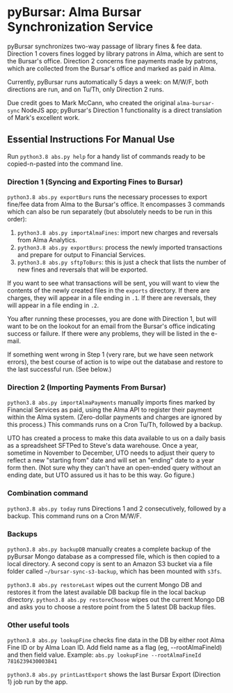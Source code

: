# pyBursar: Alma Bursar Synchronization Service
pyBursar synchronizes two-way passage of library fines & fee data. Direction 1 covers fines logged by library patrons in Alma, which are sent to the Bursar's office. Direction 2 concerns fine payments made by patrons, which are collected from the Bursar's office and marked as paid in Alma.

Currently, pyBursar runs automatically 5 days a week: on M/W/F, both directions are run, and on Tu/Th, only Direction 2 runs.

Due credit goes to Mark McCann, who created the original `alma-bursar-sync` NodeJS app; pyBursar's Direction 1 functionality is a direct translation of Mark's excellent work.

## Essential Instructions For Manual Use
Run `python3.8 abs.py help` for a handy list of commands ready to be copied-n-pasted into the command line.

### Direction 1 (Syncing and Exporting Fines to Bursar)
`python3.8 abs.py exportBurs` runs the necessary processes to export fine/fee data from Alma to the Bursar's office. It encompasses 3 commands which can also be run separately (but absolutely needs to be run in this order):

1. `python3.8 abs.py importAlmaFines`: import new charges and reversals from Alma Analytics.
2. `python3.8 abs.py exportBurs`: process the newly imported transactions and prepare for output to Financial Services.
3. `python3.8 abs.py sftpToBurs`: this is just a check that lists the number of new fines and reversals that will be exported.

If you want to see what transactions will be sent, you will want to view the contents of the newly created files in the `exports` directory.
If there are charges, they will appear in a file ending in `.1`.  If there are reversals, they will appear in a file ending in `.2`.

You after running these processes, you are done with Direction 1, but will want to be on the lookout for an email from the Bursar's office indicating success or failure.
If there were any problems, they will be listed in the e-mail.

If something went wrong in Step 1 (very rare, but we have seen network errors), the best course of action is to wipe out the database and restore to the last successful run. (See below.)

### Direction 2 (Importing Payments From Bursar)
`python3.8 abs.py importAlmaPayments` manually imports fines marked by Financial Services as paid, using the Alma API to register their payment within the Alma system. (Zero-dollar payments and charges are ignored by this process.) This commands runs on a Cron Tu/Th, followed by a backup.

UTO has created a process to make this data available to us on a daily basis as a spreadsheet SFTPed to Steve's data warehouse. Once a year, sometime in November to December, UTO needs to adjust their query to reflect a new "starting from" date and will set an "ending" date to a year form then. (Not sure why they can't have an open-ended query without an ending date, but UTO assured us it has to be this way. Go figure.)

### Combination command
`python3.8 abs.py today` runs Directions 1 and 2 consecutively, followed by a backup. This command runs on a Cron M/W/F.

### Backups
`python3.8 abs.py backupDB` manually creates a complete backup of the pyBursar Mongo database as a compressed file, which is then copied to a local directory. A second copy is sent to an Amazon S3 bucket via a file folder called `~/bursar-sync-s3-backup`, which has been mounted with `s3fs`.

`python3.8 abs.py restoreLast` wipes out the current Mongo DB and restores it from the latest available DB backup file in the local backup directory. `python3.8 abs.py restoreChoose` wipes out the current Mongo DB and asks you to choose a restore point from the 5 latest DB backup files.

### Other useful tools
`python3.8 abs.py lookupFine` checks fine data in the DB by either root Alma Fine ID or by Alma Loan ID. Add field name as a flag (eg, --rootAlmaFineId) and then field value.
Example: `abs.py lookupFine --rootAlmaFineId 7816239430003841`

`python3.8 abs.py printLastExport` shows the last Bursar Export (Direction 1) job run by the app.
